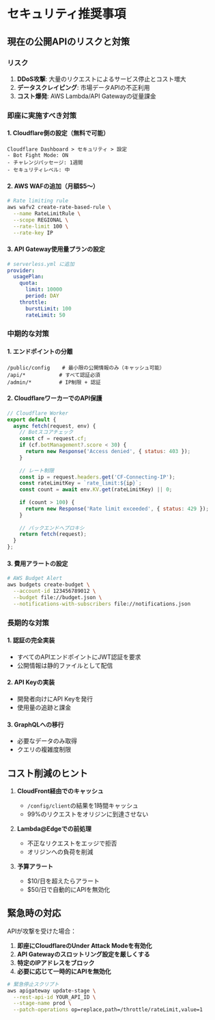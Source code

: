 # セキュリティ推奨事項

## 現在の公開APIのリスクと対策

### リスク
1. **DDoS攻撃**: 大量のリクエストによるサービス停止とコスト増大
2. **データスクレイピング**: 市場データAPIの不正利用
3. **コスト爆発**: AWS Lambda/API Gatewayの従量課金

### 即座に実施すべき対策

#### 1. Cloudflare側の設定（無料で可能）
```
Cloudflare Dashboard > セキュリティ > 設定
- Bot Fight Mode: ON
- チャレンジパッセージ: 1週間
- セキュリティレベル: 中
```

#### 2. AWS WAFの追加（月額$5〜）
```bash
# Rate limiting rule
aws wafv2 create-rate-based-rule \
  --name RateLimitRule \
  --scope REGIONAL \
  --rate-limit 100 \
  --rate-key IP
```

#### 3. API Gateway使用量プランの設定
```yaml
# serverless.yml に追加
provider:
  usagePlan:
    quota:
      limit: 10000
      period: DAY
    throttle:
      burstLimit: 100
      rateLimit: 50
```

### 中期的な対策

#### 1. エンドポイントの分離
```
/public/config    # 最小限の公開情報のみ（キャッシュ可能）
/api/*           # すべて認証必須
/admin/*         # IP制限 + 認証
```

#### 2. CloudflareワーカーでのAPI保護
```javascript
// Cloudflare Worker
export default {
  async fetch(request, env) {
    // Botスコアチェック
    const cf = request.cf;
    if (cf.botManagement?.score < 30) {
      return new Response('Access denied', { status: 403 });
    }
    
    // レート制限
    const ip = request.headers.get('CF-Connecting-IP');
    const rateLimitKey = `rate_limit:${ip}`;
    const count = await env.KV.get(rateLimitKey) || 0;
    
    if (count > 100) {
      return new Response('Rate limit exceeded', { status: 429 });
    }
    
    // バックエンドへプロキシ
    return fetch(request);
  }
};
```

#### 3. 費用アラートの設定
```bash
# AWS Budget Alert
aws budgets create-budget \
  --account-id 123456789012 \
  --budget file://budget.json \
  --notifications-with-subscribers file://notifications.json
```

### 長期的な対策

#### 1. 認証の完全実装
- すべてのAPIエンドポイントにJWT認証を要求
- 公開情報は静的ファイルとして配信

#### 2. API Keyの実装
- 開発者向けにAPI Keyを発行
- 使用量の追跡と課金

#### 3. GraphQLへの移行
- 必要なデータのみ取得
- クエリの複雑度制限

## コスト削減のヒント

1. **CloudFront経由でのキャッシュ**
   - `/config/client`の結果を1時間キャッシュ
   - 99%のリクエストをオリジンに到達させない

2. **Lambda@Edgeでの前処理**
   - 不正なリクエストをエッジで拒否
   - オリジンへの負荷を削減

3. **予算アラート**
   - $10/日を超えたらアラート
   - $50/日で自動的にAPIを無効化

## 緊急時の対応

APIが攻撃を受けた場合：

1. **即座にCloudflareのUnder Attack Modeを有効化**
2. **API Gatewayのスロットリング設定を厳しくする**
3. **特定のIPアドレスをブロック**
4. **必要に応じて一時的にAPIを無効化**

```bash
# 緊急停止スクリプト
aws apigateway update-stage \
  --rest-api-id YOUR_API_ID \
  --stage-name prod \
  --patch-operations op=replace,path=/throttle/rateLimit,value=1
```